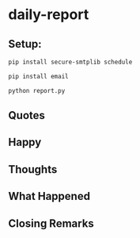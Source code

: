# daily-report

## Setup:

```bash
pip install secure-smtplib schedule
```
```bash
pip install email
```

```bash
python report.py
```


## Quotes

## Happy

## Thoughts

## What Happened

## Closing Remarks